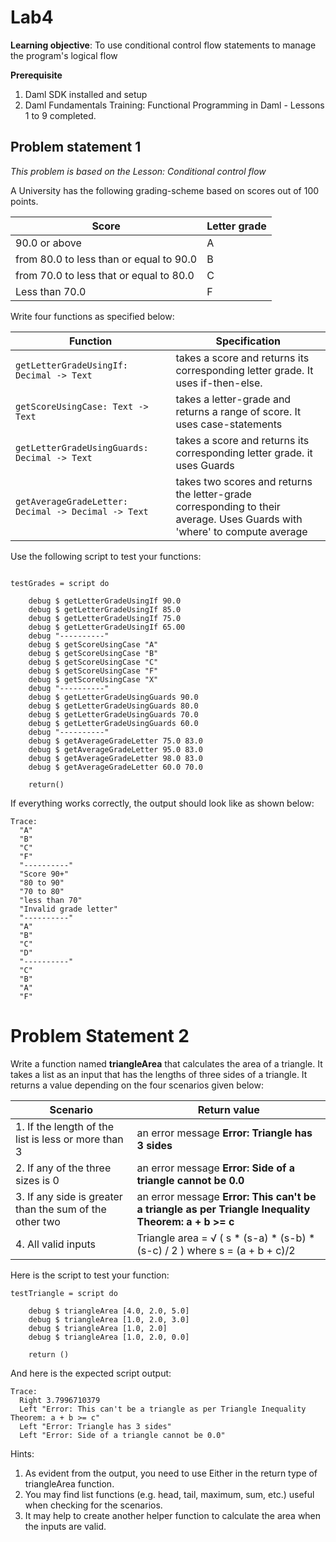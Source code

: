# Lab4 

**Learning objective**: To use conditional control flow statements to manage the program's logical flow

**Prerequisite**
1. Daml SDK installed and setup
2. Daml Fundamentals Training: Functional Programming in Daml - Lessons 1 to 9 completed.

## Problem statement 1
*This problem is based on the Lesson: Conditional control flow*

A University has the following grading-scheme based on scores out of 100 points. 

| Score            | Letter grade |
|------------------|------------- |
| 90.0 or above      | A            |
| from 80.0 to less than or equal to 90.0         | B            |
| from 70.0 to less that or equal to 80.0         | C            |
| Less than 70.0     | F            |


Write four functions as specified below:


| Function            | Specification |
|------------------|------------- |
| ``` getLetterGradeUsingIf: Decimal -> Text ```| takes a score and returns its corresponding letter grade. It uses if-then-else.            |
| ```getScoreUsingCase: Text -> Text```         | takes a letter-grade and returns a range of score. It uses case-statements            |
| ```getLetterGradeUsingGuards: Decimal -> Text``` | takes a score and returns its corresponding letter grade. it uses Guards            |
| ```getAverageGradeLetter: Decimal -> Decimal -> Text```     | takes two scores and returns the letter-grade corresponding to their average. Uses Guards with 'where' to compute average            |


Use the following script to test your functions: 
```

testGrades = script do 
    
    debug $ getLetterGradeUsingIf 90.0
    debug $ getLetterGradeUsingIf 85.0
    debug $ getLetterGradeUsingIf 75.0
    debug $ getLetterGradeUsingIf 65.00
    debug "----------"
    debug $ getScoreUsingCase "A"
    debug $ getScoreUsingCase "B"
    debug $ getScoreUsingCase "C"
    debug $ getScoreUsingCase "F"
    debug $ getScoreUsingCase "X"
    debug "----------"
    debug $ getLetterGradeUsingGuards 90.0
    debug $ getLetterGradeUsingGuards 80.0
    debug $ getLetterGradeUsingGuards 70.0
    debug $ getLetterGradeUsingGuards 60.0
    debug "----------"
    debug $ getAverageGradeLetter 75.0 83.0
    debug $ getAverageGradeLetter 95.0 83.0
    debug $ getAverageGradeLetter 98.0 83.0
    debug $ getAverageGradeLetter 60.0 70.0

    return()
```

If everything works correctly, the output should look like as shown below: 

```
Trace: 
  "A"
  "B"
  "C"
  "F"
  "----------"
  "Score 90+"
  "80 to 90"
  "70 to 80"
  "less than 70"
  "Invalid grade letter"
  "----------"
  "A"
  "B"
  "C"
  "D"
  "----------"
  "C"
  "B"
  "A"
  "F"
```
# Problem Statement 2

Write a function named **triangleArea** that calculates the area of a triangle. It takes a list as an input that has the lengths of three sides of a triangle. It returns a value depending on the four scenarios given below:

| Scenario            | Return value |
|------------------|------------- |
| 1. If the length of the list is less or more than 3      | an error message **Error: Triangle has 3 sides**            |
| 2. If any of the three sizes is 0         | an error message **Error: Side of a triangle cannot be 0.0**            |
| 3. If any side is greater than the sum of the other two         | an error message **Error: This can't be a triangle as per Triangle Inequality Theorem: a + b >= c**            |
| 4. All valid inputs     | Triangle area =   &Sqrt; ( s * (s-a)  * (s-b) * (s-c) / 2 )     where s = (a + b + c)/2   |


Here is the script to test your function:

```
testTriangle = script do 

    debug $ triangleArea [4.0, 2.0, 5.0]
    debug $ triangleArea [1.0, 2.0, 3.0]
    debug $ triangleArea [1.0, 2.0]
    debug $ triangleArea [1.0, 2.0, 0.0]

    return ()
```
And here is the expected script output:

```
Trace: 
  Right 3.7996710379
  Left "Error: This can't be a triangle as per Triangle Inequality Theorem: a + b >= c"
  Left "Error: Triangle has 3 sides"
  Left "Error: Side of a triangle cannot be 0.0"
```

Hints: 
1. As evident from the output, you need to use Either in the return type of triangleArea function.
2. You may find list functions (e.g. head, tail, maximum, sum, etc.) useful when checking for the scenarios.
3. It may help to create another helper function to calculate the area when the inputs are valid. 





